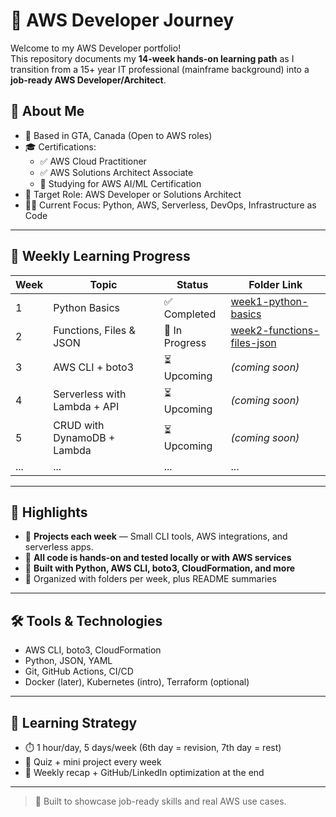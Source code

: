 
# 🚀 AWS Developer Journey

Welcome to my AWS Developer portfolio!  
This repository documents my **14-week hands-on learning path** as I transition from a 15+ year IT professional (mainframe background) into a **job-ready AWS Developer/Architect**.

## 👤 About Me

- 📍 Based in GTA, Canada (Open to AWS roles)
- 🎓 Certifications:
  - ✅ AWS Cloud Practitioner
  - ✅ AWS Solutions Architect Associate
  - 🎯 Studying for AWS AI/ML Certification
- 💼 Target Role: AWS Developer or Solutions Architect
- 🧑‍💻 Current Focus: Python, AWS, Serverless, DevOps, Infrastructure as Code

---

## 📆 Weekly Learning Progress

| Week | Topic                             | Status        | Folder Link                                |
|------|-----------------------------------|---------------|---------------------------------------------|
| 1    | Python Basics                     | ✅ Completed   | [week1-python-basics](./week1-python-basics) |
| 2    | Functions, Files & JSON           | 🔄 In Progress | [week2-functions-files-json](./week2-functions-files-json) |
| 3    | AWS CLI + boto3                   | ⏳ Upcoming    | *(coming soon)*                             |
| 4    | Serverless with Lambda + API      | ⏳ Upcoming    | *(coming soon)*                             |
| 5    | CRUD with DynamoDB + Lambda       | ⏳ Upcoming    | *(coming soon)*                             |
| ...  | ...                               | ...           | ...                                         |

---

## 🧩 Highlights

- 🔹 **Projects each week** — Small CLI tools, AWS integrations, and serverless apps.
- 🔹 **All code is hands-on and tested locally or with AWS services**
- 🔹 **Built with Python, AWS CLI, boto3, CloudFormation, and more**
- 🔹 Organized with folders per week, plus README summaries

---

## 🛠️ Tools & Technologies

- AWS CLI, boto3, CloudFormation
- Python, JSON, YAML
- Git, GitHub Actions, CI/CD
- Docker (later), Kubernetes (intro), Terraform (optional)

---

## 🧠 Learning Strategy

- ⏱️ 1 hour/day, 5 days/week (6th day = revision, 7th day = rest)
- 🧪 Quiz + mini project every week
- 📘 Weekly recap + GitHub/LinkedIn optimization at the end

---

> 💼 Built to showcase job-ready skills and real AWS use cases.